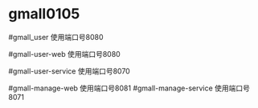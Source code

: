 # gmall0105

#gmall_user 使用端口号8080

#gmall-user-web 使用端口号8080

#gmall-user-service 使用端口号8070

#gmall-manage-web 使用端口号8081
#gmall-manage-service 使用端口号8071 
